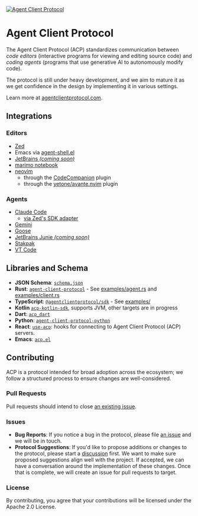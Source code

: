 <a href="https://agentclientprotocol.com/" >
  <img alt="Agent Client Protocol" src="https://zed.dev/img/acp/banner-dark.webp">
</a>

# Agent Client Protocol

The Agent Client Protocol (ACP) standardizes communication between _code editors_ (interactive programs for viewing and editing source code) and _coding agents_ (programs that use generative AI to autonomously modify code).

The protocol is still under heavy development, and we aim to mature it as we get confidence in the design by implementing it in various settings.

Learn more at [agentclientprotocol.com](https://agentclientprotocol.com/).

## Integrations

### Editors

- [Zed](https://zed.dev/docs/ai/external-agents)
- Emacs via [agent-shell.el](https://github.com/xenodium/agent-shell)
- [JetBrains _(coming soon)_](https://blog.jetbrains.com/ai/2025/10/jetbrains-zed-open-interoperability-for-ai-coding-agents-in-your-ide/)
- [marimo notebook](https://github.com/marimo-team/marimo)
- [neovim](https://neovim.io)
  - through the [CodeCompanion](https://github.com/olimorris/codecompanion.nvim) plugin
  - through the [yetone/avante.nvim](https://github.com/yetone/avante.nvim) plugin

### Agents

- [Claude Code](https://docs.anthropic.com/en/docs/claude-code/overview)
  - [via Zed's SDK adapter](https://github.com/zed-industries/claude-code-acp)
- [Gemini](https://github.com/google-gemini/gemini-cli)
- [Goose](https://block.github.io/goose/docs/guides/acp-clients)
- [JetBrains Junie _(coming soon)_](https://www.jetbrains.com/junie/)
- [Stakpak](https://github.com/stakpak/agent?tab=readme-ov-file#agent-client-protocol-acp)
- [VT Code](https://github.com/vinhnx/vtcode/blob/main/README.md#zed-ide-integration-agent-client-protocol)

## Libraries and Schema

- **JSON Schema**: [`schema.json`](./schema/schema.json)
- **Rust**: [`agent-client-protocol`](https://crates.io/crates/agent-client-protocol) - See [examples/agent.rs](./rust/examples/agent.rs) and [examples/client.rs](./rust/examples/client.rs)
- **TypeScript**: [`@agentclientprotocol/sdk`](https://www.npmjs.com/package/@agentclientprotocol/sdk) - See [examples/](./typescript/examples/)
- **Kotlin** [`acp-kotlin-sdk`](https://github.com/agentclientprotocol/acp-kotlin-sdk), supports JVM, other targets are in progress
- **Dart**: [`acp_dart`](https://github.com/SkrOYC/acp-dart)
- **Python**: [`agent-client-protocol-python`](https://github.com/PsiACE/agent-client-protocol-python)
- **React**: [`use-acp`](https://github.com/marimo-team/use-acp): hooks for connecting to Agent Client Protocol (ACP) servers.
- **Emacs**: [`acp.el`](https://github.com/xenodium/acp.el)

## Contributing

ACP is a protocol intended for broad adoption across the ecosystem; we follow a structured process to ensure changes are well-considered.

### Pull Requests

Pull requests should intend to close [an existing issue](https://github.com/agentclientprotocol/agent-client-protocol/issues).

### Issues

- **Bug Reports**: If you notice a bug in the protocol, please file [an issue](https://github.com/agentclientprotocol/agent-client-protocol/issues/new?template=05_bug_report.yml) and we will be in touch.
- **Protocol Suggestions**: If you'd like to propose additions or changes to the protocol, please start a [discussion](https://github.com/agentclientprotocol/agent-client-protocol/discussions/categories/protocol-suggestions) first. We want to make sure proposed suggestions align well with the project. If accepted, we can have a conversation around the implementation of these changes. Once that is complete, we will create an issue for pull requests to target.

### License

By contributing, you agree that your contributions will be licensed under the Apache 2.0 License.
